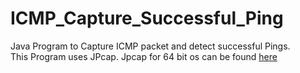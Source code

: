 # ICMP_Capture_Successful_Ping
 Java Program to Capture ICMP packet and detect successful Pings.<br/>
 This Program uses JPcap. Jpcap for 64 bit os can be found [here](https://github.com/zz2summer/jpcap/tree/master/jpcap%E7%9B%B8%E5%85%B3%E6%96%87%E4%BB%B6%EF%BC%88X64%EF%BC%89)
 
 
